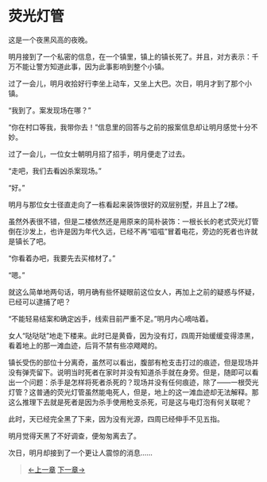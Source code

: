 # 荧光灯管

这是一个夜黑风高的夜晚。

明月接到了一个私密的信息，在一个镇里，镇上的镇长死了。并且，对方表示：千万不能让警方知道此事，因为此事影响到整个小镇。

过了一会儿，明月收拾好行李坐上动车，又坐上大巴。次日，明月才到了那个小镇。

“我到了。案发现场在哪？”

“你在村口等我，我带你去！”信息里的回答与之前的报案信息却让明月感觉十分不妙。

过了一会儿，一位女士朝明月招了招手，明月便走了过去。

“走吧，我们去看凶杀案现场。”

“好。”

明月与那位女士径直走向了一栋看起来装饰很好的双层别墅，并且上了2楼。

虽然外表很不错，但是二楼依然还是用原来的简朴装饰：一根长长的老式荧光灯管倒在沙发上，也许是因为年代久远，已经不再“嗞嗞”冒着电花，旁边的死者也许就是镇长了吧。

“你看着办吧，我要先去买棺材了。”

“嗯。”

就这么简单地两句话，明月确有些怀疑眼前这位女人，再加上之前的疑惑与怀疑，已经可以逮捕了吧？

“不能轻易结案和确定凶手，线索目前严重不足。”明月内心嘀咕着。

女人“哒哒哒”地走下楼来。此时已是黄昏，因为没有灯，四周开始缓缓变得漆黑，看着地上的那一滩血迹，后背不禁有些凉飕飕的。

镇长受伤的部位十分离奇，虽然可以看出，腹部有枪支击打过的痕迹，但是现场并没有弹壳留下。说明当时死者在家时并没有知道杀手就在身旁。但是，随即可以看出一个问题：杀手是怎样将死者杀死的？现场并没有任何痕迹，除了——一根荧光灯管？这普通的荧光灯管虽然能电死人，但是，地上的这一滩血迹却无法解释。那这么推理下去就是死者是因为杀手使用枪支杀死，可是这与电灯泡有何关联呢？

此时，天已经完全黑了下来，因为没有光源，四周已经伸手不见五指。

明月觉得天黑了不好调查，便匆匆离去了。

次日，明月却接到了一个更让人震惊的消息……

> [←上一章](/zh-cn/detective/part3/chapter4.md)  [下一章→](/zh-cn/detective/part4/chapter2.md)
